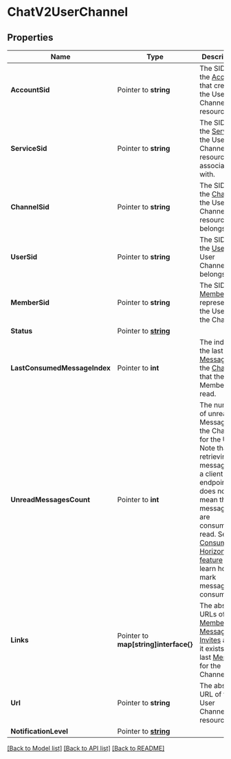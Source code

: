 # ChatV2UserChannel

## Properties

Name | Type | Description | Notes
------------ | ------------- | ------------- | -------------
**AccountSid** | Pointer to **string** | The SID of the [Account](https://www.twilio.com/docs/iam/api/account) that created the User Channel resource. |
**ServiceSid** | Pointer to **string** | The SID of the [Service](https://www.twilio.com/docs/chat/rest/service-resource) the User Channel resource is associated with. |
**ChannelSid** | Pointer to **string** | The SID of the [Channel](https://www.twilio.com/docs/chat/channels) the User Channel resource belongs to. |
**UserSid** | Pointer to **string** | The SID of the [User](https://www.twilio.com/docs/chat/rest/user-resource) the User Channel belongs to. |
**MemberSid** | Pointer to **string** | The SID of a [Member](https://www.twilio.com/docs/chat/rest/member-resource) that represents the User on the Channel. |
**Status** | Pointer to [**string**](UserChannelEnumChannelStatus.md) |  |
**LastConsumedMessageIndex** | Pointer to **int** | The index of the last [Message](https://www.twilio.com/docs/chat/rest/message-resource) in the [Channel](https://www.twilio.com/docs/chat/channels) that the Member has read. |
**UnreadMessagesCount** | Pointer to **int** | The number of unread Messages in the Channel for the User. Note that retrieving messages on a client endpoint does not mean that messages are consumed or read. See [Consumption Horizon feature](https://www.twilio.com/docs/chat/consumption-horizon) to learn how to mark messages as consumed. |
**Links** | Pointer to **map[string]interface{}** | The absolute URLs of the [Members](https://www.twilio.com/docs/chat/rest/member-resource), [Messages](https://www.twilio.com/docs/chat/rest/message-resource) , [Invites](https://www.twilio.com/docs/chat/rest/invite-resource) and, if it exists, the last [Message](https://www.twilio.com/docs/chat/rest/message-resource) for the Channel. |
**Url** | Pointer to **string** | The absolute URL of the User Channel resource. |
**NotificationLevel** | Pointer to [**string**](UserChannelEnumNotificationLevel.md) |  |

[[Back to Model list]](../README.md#documentation-for-models) [[Back to API list]](../README.md#documentation-for-api-endpoints) [[Back to README]](../README.md)


